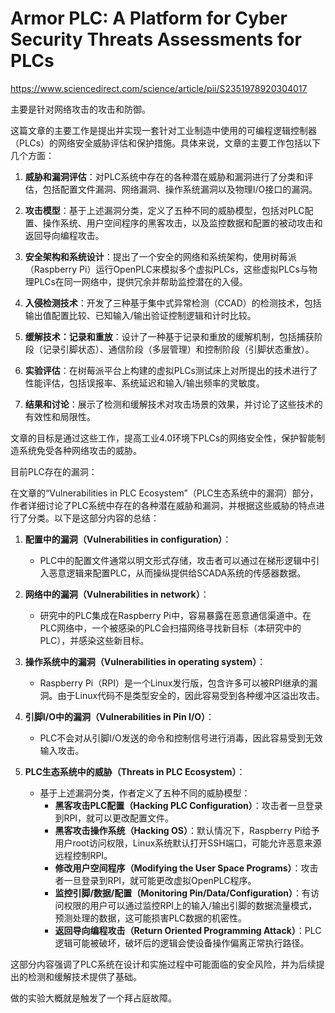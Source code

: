 # Armor PLC: A Platform for Cyber Security Threats Assessments for PLCs

https://www.sciencedirect.com/science/article/pii/S2351978920304017

主要是针对网络攻击的攻击和防御。


这篇文章的主要工作是提出并实现一套针对工业制造中使用的可编程逻辑控制器（PLCs）的网络安全威胁评估和保护措施。具体来说，文章的主要工作包括以下几个方面：

1. **威胁和漏洞评估**：对PLC系统中存在的各种潜在威胁和漏洞进行了分类和评估，包括配置文件漏洞、网络漏洞、操作系统漏洞以及物理I/O接口的漏洞。

2. **攻击模型**：基于上述漏洞分类，定义了五种不同的威胁模型，包括对PLC配置、操作系统、用户空间程序的黑客攻击，以及监控数据和配置的被动攻击和返回导向编程攻击。

3. **安全架构和系统设计**：提出了一个安全的网络和系统架构，使用树莓派（Raspberry Pi）运行OpenPLC来模拟多个虚拟PLCs，这些虚拟PLCs与物理PLCs在同一网络中，提供冗余并帮助监控潜在的入侵。

4. **入侵检测技术**：开发了三种基于集中式异常检测（CCAD）的检测技术，包括输出值配置比较、已知输入/输出验证控制逻辑和计时比较。

5. **缓解技术：记录和重放**：设计了一种基于记录和重放的缓解机制，包括捕获阶段（记录引脚状态）、通信阶段（多层管理）和控制阶段（引脚状态重放）。

6. **实验评估**：在树莓派平台上构建的虚拟PLCs测试床上对所提出的技术进行了性能评估，包括误报率、系统延迟和输入/输出频率的灵敏度。

7. **结果和讨论**：展示了检测和缓解技术对攻击场景的效果，并讨论了这些技术的有效性和局限性。

文章的目标是通过这些工作，提高工业4.0环境下PLCs的网络安全性，保护智能制造系统免受各种网络攻击的威胁。



目前PLC存在的漏洞：

在文章的“Vulnerabilities in PLC Ecosystem”（PLC生态系统中的漏洞）部分，作者详细讨论了PLC系统中存在的各种潜在威胁和漏洞，并根据这些威胁的特点进行了分类。以下是这部分内容的总结：

1. **配置中的漏洞（Vulnerabilities in configuration）**：
   - PLC中的配置文件通常以明文形式存储，攻击者可以通过在梯形逻辑中引入恶意逻辑来配置PLC，从而操纵提供给SCADA系统的传感器数据。

2. **网络中的漏洞（Vulnerabilities in network）**：
   - 研究中的PLC集成在Raspberry Pi中，容易暴露在恶意通信渠道中。在PLC网络中，一个被感染的PLC会扫描网络寻找新目标（本研究中的PLC），并感染这些新目标。

3. **操作系统中的漏洞（Vulnerabilities in operating system）**：
   - Raspberry Pi（RPI）是一个Linux发行版，包含许多可以被RPI继承的漏洞。由于Linux代码不是类型安全的，因此容易受到各种缓冲区溢出攻击。

4. **引脚I/O中的漏洞（Vulnerabilities in Pin I/O）**：
   - PLC不会对从引脚I/O发送的命令和控制信号进行消毒，因此容易受到无效输入攻击。

5. **PLC生态系统中的威胁（Threats in PLC Ecosystem）**：
   - 基于上述漏洞分类，作者定义了五种不同的威胁模型：
     - **黑客攻击PLC配置（Hacking PLC Configuration）**：攻击者一旦登录到RPI，就可以更改配置文件。
     - **黑客攻击操作系统（Hacking OS）**：默认情况下，Raspberry Pi给予用户root访问权限，Linux系统默认打开SSH端口，可能允许恶意来源远程控制RPI。
     - **修改用户空间程序（Modifying the User Space Programs）**：攻击者一旦登录到RPI，就可能更改虚拟OpenPLC程序。
     - **监控引脚/数据/配置（Monitoring Pin/Data/Configuration）**：有访问权限的用户可以通过监控RPI上的输入/输出引脚的数据流量模式，预测处理的数据，这可能损害PLC数据的机密性。
     - **返回导向编程攻击（Return Oriented Programming Attack）**：PLC逻辑可能被破坏，破坏后的逻辑会使设备操作偏离正常执行路径。

这部分内容强调了PLC系统在设计和实施过程中可能面临的安全风险，并为后续提出的检测和缓解技术提供了基础。


做的实验大概就是触发了一个拜占庭故障。


